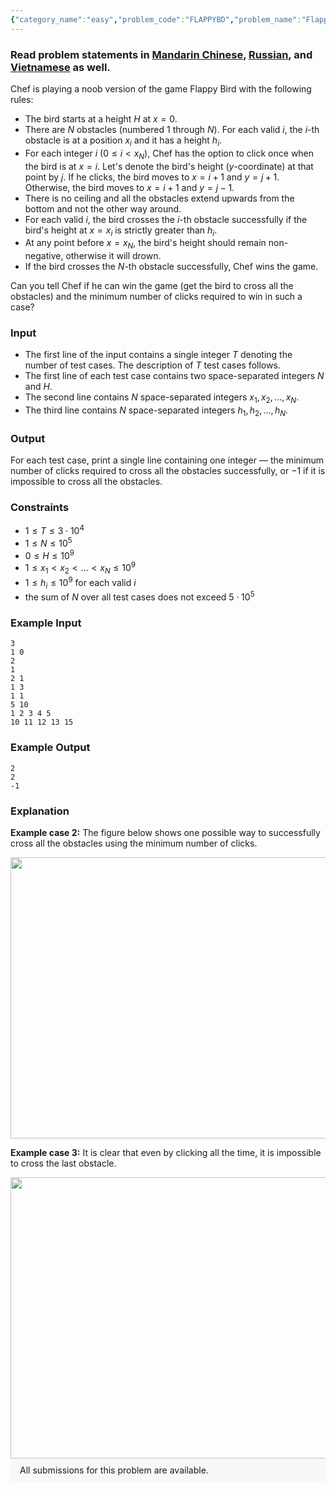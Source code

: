 ```yaml
---
{"category_name":"easy","problem_code":"FLAPPYBD","problem_name":"Flappy Bird","problemComponents":{"constraints":"","constraintsState":false,"subtasks":"","subtasksState":false,"inputFormat":"","inputFormatState":false,"outputFormat":"","outputFormatState":false,"sampleTestCases":{}},"video_editorial_url":"https://youtu.be/Va9Z4LDcc5Q","languages_supported":{"0":"CPP14","1":"C","2":"JAVA","3":"PYTH 3.6","4":"CPP17","5":"PYTH","6":"PYP3","7":"CS2","8":"ADA","9":"PYPY","10":"TEXT","11":"PAS fpc","12":"NODEJS","13":"RUBY","14":"PHP","15":"GO","16":"HASK","17":"TCL","18":"PERL","19":"SCALA","20":"LUA","21":"kotlin","22":"BASH","23":"JS","24":"LISP sbcl","25":"rust","26":"PAS gpc","27":"BF","28":"CLOJ","29":"R","30":"D","31":"CAML","32":"FORT","33":"ASM","34":"swift","35":"FS","36":"WSPC","37":"LISP clisp","38":"SQL","39":"SCM guile","40":"PERL6","41":"ERL","42":"CLPS","43":"ICK","44":"NICE","45":"PRLG","46":"ICON","47":"COB","48":"SCM chicken","49":"PIKE","50":"SCM qobi","51":"ST","52":"SQLQ","53":"NEM"},"max_timelimit":1,"source_sizelimit":50000,"problem_author":"daanish_adm","problem_tester":"iscsi","date_added":"17-06-2021","tags":{"0":"binary","1":"daanish_adm","2":"easy","3":"greedy","4":"observation","5":"start5","6":"vichitr"},"problem_difficulty_level":"Easy","best_tag":"Binary Search","editorial_url":"https://discuss.codechef.com/problems/FLAPPYBD","time":{"view_start_date":1624800600,"submit_start_date":1624800600,"visible_start_date":1624800600,"end_date":1735669800},"is_direct_submittable":false,"problemDiscussURL":"https://discuss.codechef.com/search?q=FLAPPYBD","is_proctored":false,"visitedContests":{},"layout":"problem"}
---
```

### Read problem statements in [Mandarin Chinese](https://www.codechef.com/download/translated/START5/mandarin/FLAPPYBD.pdf), [Russian](https://www.codechef.com/download/translated/START5/russian/FLAPPYBD.pdf), and [Vietnamese](https://www.codechef.com/download/translated/START5/vietnamese/FLAPPYBD.pdf) as well.

Chef is playing a noob version of the game Flappy Bird with the following rules:
- The bird starts at a height $H$ at $x = 0$.
- There are $N$ obstacles (numbered $1$ through $N$). For each valid $i$, the $i$-th obstacle is at a position $x_i$ and it has a height $h_i$.
- For each integer $i$ ($0 \le i \lt x_N$), Chef has the option to click once when the bird is at $x = i$. Let's denote the bird's height ($y$-coordinate) at that point by $j$. If he clicks, the bird moves to $x = i+1$ and $y = j+1$. Otherwise, the bird moves to $x = i+1$ and $y = j-1$.
- There is no ceiling and all the obstacles extend upwards from the bottom and not the other way around.
- For each valid $i$, the bird crosses the $i$-th obstacle successfully if the bird's height at $x = x_i$ is strictly greater than $h_i$.
- At any point before $x = x_N$, the bird's height should remain non-negative, otherwise it will drown.
- If the bird crosses the $N$-th obstacle successfully, Chef wins the game.

Can you tell Chef if he can win the game (get the bird to cross all the obstacles) and the minimum number of clicks required to win in such a case?

### Input
- The first line of the input contains a single integer $T$ denoting the number of test cases. The description of $T$ test cases follows.
- The first line of each test case contains two space-separated integers $N$ and $H$.
- The second line contains $N$ space-separated integers $x_1, x_2, \ldots, x_N$.
- The third line contains $N$ space-separated integers $h_1, h_2, \ldots, h_N$.

### Output
For each test case, print a single line containing one integer — the minimum number of clicks required to cross all the obstacles successfully, or $-1$ if it is impossible to cross all the obstacles.

### Constraints
- $1 \leq T \leq 3 \cdot 10^4$
- $1 \leq N \leq 10^5$
- $0 \leq H \leq 10^9$
- $1 \leq x_1 \lt x_2 \lt \ldots \lt x_N \leq 10^9$
- $1 \leq h_i \leq 10^9$ for each valid $i$
- the sum of $N$ over all test cases does not exceed $5 \cdot 10^5$

### Example Input
```
3
1 0
2
1
2 1
1 3
1 1
5 10
1 2 3 4 5
10 11 12 13 15
```

### Example Output
```
2
2
-1
```	

### Explanation
**Example case 2:** The figure below shows one possible way to successfully cross all the obstacles using the minimum number of clicks.

<img src="https://s3.amazonaws.com/codechef_shared/download/Images/DAANISH/1+(3).png" width=550 height=450 />

**Example case 3:** It is clear that even by clicking all the time, it is impossible to cross the last obstacle.

<img src="https://s3.amazonaws.com/codechef_shared/download/Images/DAANISH/1+(5).png" width=550 height=450 />

<aside style='background: #f8f8f8;padding: 10px 15px;'><div>All submissions for this problem are available.</div></aside>